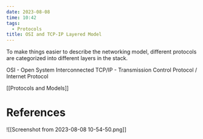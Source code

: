 ```yaml
---
date: 2023-08-08
time: 10:42
tags:
  - Protocols
title: OSI and TCP-IP Layered Model
---
```


To make things easier to describe the networking model, different protocols are categorized into different layers in the stack.

OSI - Open System Interconnected
TCP/IP - Transmission Control Protocol / Internet Protocol

[[Protocols and Models]]

# References

![[Screenshot from 2023-08-08 10-54-50.png]]
